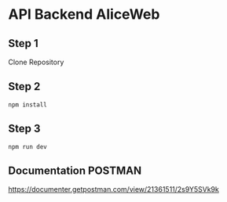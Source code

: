 # API Backend AliceWeb

## Step 1
Clone Repository

## Step 2
```
npm install
```

## Step 3
```
npm run dev
```

## Documentation POSTMAN
https://documenter.getpostman.com/view/21361511/2s9Y5SVk9k
